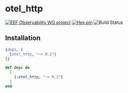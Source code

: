 # otel_http

[![EEF Observability WG project](https://img.shields.io/badge/EEF-Observability-black)](https://github.com/erlef/eef-observability-wg)
[![Hex.pm](https://img.shields.io/hexpm/v/otel_http)](https://hex.pm/packages/otel_http)
![Build Status](https://github.com/open-telemetrex/opentelemetrex-erlang-contrib/workflows/Erlang/badge.svg)

## Installation

```erlang
{deps, [
  {otel_http, "~> 0.2"}
]}
```

```elixir
def deps do
  [
    {:otel_http, "~> 0.2"}
  ]
end
```
